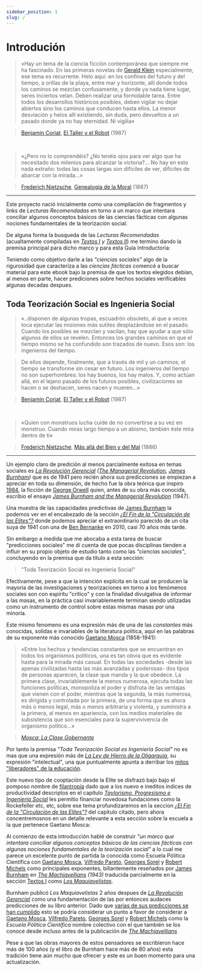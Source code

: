 ```yaml
---
sidebar_position: 1
slug: /
---
```


#  Introdución

>«Hay un tema de la ciencia ficción contemporánea que siempre me ha fascinado. En las primeras novelas de [Gerald Klein](https://en.wikipedia.org/wiki/G%C3%A9rard_Klein) especialmente, ese tema es recurrente.
Helo aquí: en los confines del futuro y del tiempo, a orillas de la playa, entre
mar y horizonte, allí donde todos los caminos se mezclan confusamente, y
donde ya nada tiene lugar, seres inciertos velan. Deben realizar una formidable
tarea. Entre todos los desarrollos históricos posibles, deben vigilar no dejar abiertos sino los caminos que conducen hasta ellos. La menor desviación y helos allí
existiendo, sin duda, pero devueltos a un pasado donde ya no hay eternidad. Ni
vigilia»



>[Benjamin Coriat](https://www.sigloxxieditores.com/autor/benjamin-coriat/), [El Taller y el Robot](https://books.google.com.gi/books?id=nVcKcYuOzt8C&printsec=frontcover&hl=es#v=onepage&q&f=false) (1987)

<br />



>«¿Pero no lo comprendéis? ¿No tenéis ojos para ver
algo que ha necesitado dos milenios para alcanzar la victoria?... No hay en esto nada extraño: todas las cosas
largas son difíciles de ver, difíciles de abarcar con la
mirada...»

><a href="https://es.wikipedia.org/wiki/Friedrich_Nietzsche" target="_blank" rel="noopener noreferrer">Frederich Nietzsche</a>, [Genealogía de la Moral](https://archive.org/details/la-genealogia-de-la-moral-by-friedrich-nietzsche) (1887)


<hr />

Este proyecto nació inicialmente como una compilación de fragmentos y links de *Lecturas Recomendadas* en torno a un marco que intentara conciliar algunos conceptos básicos de las ciencias fácticas con algunas nociones fundamentales de la teorización social.


De alguna forma la busqueda de las *Lecturas Recomendadas* (acualtamente compiladas en *<span class="lnk">[Textos I](/textosI)</span> y <span class="lnk">[Textos II](/textosII)</span>*) me termino dando la premisa principal para dicho marco y para esta Guía introductoria:


Teniendo como objetivo darle a las *"ciencias sociales"* algo de la rigurosidad que caracteriza a las *ciencias fácticas* comencé a buscar material para este ebook bajo la premisa de que los textos elegidos debían, al menos en parte, hacer prediciones sobre hechos sociales verificables algunas decadas despues.

## Toda Teorización Social es Ingenieria Social

>«..disponen de algunas tropas, escuadrón obsoleto, al que a veces toca ejecutar las misiones más sutiles desplazándose en el pasado. Cuando los posibles
se mezclan y vacilan, hay que ayudar a que sólo algunos de ellos se revelen.
Entonces los grandes caminos en que el tiempo mismo se ha confundido son
trazados de nuevo. Esos son: los ingenieros del tiempo.

>De ellos depende, finalmente, que a través de mil y un caminos, el tiempo se
transforme sin cesar en futuro. Los ingenieros del tiempo no son superhombres:
los hay buenos, los hay malos. Y, como actúan allá, en el lejano pasado de los
futuros posibles, civilizaciones se hacen o se deshacen, seres nacen y mueren...»

>[Benjamin Coriat](https://www.sigloxxieditores.com/autor/benjamin-coriat/), [El Taller y el Robot](https://books.google.com.gi/books?id=nVcKcYuOzt8C&printsec=frontcover&hl=es#v=onepage&q&f=false) (1987)

<br />

>«Quien con monstruos lucha cuide de no convertirse a su vez en monstruo. Cuando miras largo tiempo a un abismo, también éste mira dentro de ti»

><a href="https://es.wikipedia.org/wiki/Friedrich_Nietzsche" target="_blank" rel="noopener noreferrer">Frederich Nietzsche</a>, [Más allá del Bien y del Mal](https://archive.org/details/friedrich-nietzsche-mas-alla-del-bien-y-del-mal-1997-alianza) (1886)

<hr />


Un ejemplo claro de predición al menos parcialmente exitosa en temas sociales es <em><a href="/textosI/category/la-revolución-gerencial-1941--james-burnham" class="lnk">La Revolución Gerencial</a></em> *(<a href="https://archive.org/details/in.ernet.dli.2015.17923/page/n3/mode/2up" target="_blank" rel="noopener noreferrer">The Managerial Revolution</a>, <a href="https://es.wikipedia.org/wiki/James_Burnham" target="_blank" rel="noopener noreferrer">James Burnham</a>)* que es de 1941 pero recién ahora sus predicciones se empiezan a apreciar en toda su dimensión, de hecho fue la obra teórica que inspiro <a href="https://es.wikipedia.org/wiki/1984_(novela)" target="_blank" rel="noopener noreferrer">1984</a>, la ficción de <a href="https://es.wikipedia.org/wiki/George_Orwell" target="_blank" rel="noopener noreferrer">George Orwell</a> quien, antes de su obra más conocida, escribio el ensayo *[James Burnham and the Managerial Revolution](https://en.wikipedia.org/wiki/Second_Thoughts_on_James_Burnham)* (1947).


Una muestra de las capacidades predictivas de <a href="https://es.wikipedia.org/wiki/James_Burnham" target="_blank" rel="noopener noreferrer">James Burnham</a> la podemos ver en el encabezado de la sección *<span class="lnk">[¿El Fin de la "Circulación de las Elites"?](/category/taylorismo-progresismo-e-ingeniería-social#el-fin-de-la-circulación-de-las-elites)</span>* donde podemos apreciar el extraordinario parecido de un cita suya de 1941 con una de [Ben Bernanke](https://es.wikipedia.org/wiki/Ben_Bernanke) en 2010, casi 70 años más tarde.





Sin embargo a medida que me abocaba a esta tarea de buscar "predicciones sociales" me di cuenta de que pocas disciplinas tienden a influir en su propio objeto de estudio tanto como las *"ciencias sociales"*, concluyendo en la premisa que da título a esta sección:

>"Toda Teorización Social es Ingenieria Social"

Efectivamente, pese a que la intención explícita en la cual se producen la mayoría de las investigaciones y teorizaciones en torno a los fenómenos sociales son con espíritu "crítico" y con la finalidad divulgativa de informar a las masas, en la práctica casi invariablemente terminan siendo utilizadas como un instrumento de control sobre estas mismas masas por una minoría.


Este mismo fenomeno es una expresión más de una de las *constantes* más conocidas, solidas e invariables de la literatura política, aquí en las palabras de su exponente más conocido <a href="https://es.wikipedia.org/wiki/Gaetano_Mosca" target="_blank" rel="noopener noreferrer">Gaetano Mosca</a> (1858-1941):

>«Entre los hechos y tendencias constantes que se encuentran en todos los organismos políticos, una es tan obvia que es evidente hasta para la mirada más casual. En todas las sociedades -desde las apenas civilizadas hasta las más avanzádas y poderosas- dos tipos de personas aparecen, la clase que manda y la que obedece. La primera clase, invariablemente la menos numerosa, ejecuta todas las funciones políticas, monopoliza el poder y disfruta de las ventajas que vienen con el poder, mientras que la segunda, la más numerosa, es dirigida y controlada por la primera, de una forma que es ahora más o menos legal, más o menos arbitraria y violenta, y suministra a la primera, al menos en apariencia, con los medios materiales de subsistencia que son esenciales para la supervivivencia de organismo político...»

><em><a href="/textosI/maquiavelistas/maq2" class="lnk">Mosca: La Clase Gobernante</a></em>


Por tanto la premisa *"Toda Teorización Social es Ingenieria Social"* no es mas que una expresión más de <em><a href="/textosI/maquiavelistas/maq10" class="lnk">La Ley de Hierro de la Oligarquia</a></em>, su expresión "intelectual", una que puntualmente apunta a derribar los <a href="/textosI/category/historia-secreta-de-la-educación-2003-jt-gatto" class="lnk">mitos "liberadores" de la educación</a>.


Este nuevo tipo de cooptación desde la Elite se disfrazó bajo bajo el pomposo nombre de [filantropía](https://en.wikipedia.org/wiki/Philanthropy#Differences_between_traditional_and_new_philanthropy) dado que a los nuevo e ineditos indices de productividad descriptos en el capítulo *<a href="/category/taylorismo-progresismo-e-ingeniería-social" class="lnk">Taylorismo, Progresismo e Ingeniería Social</a>* les permitio financiar novedosa fundaciones como la Rockefeller etc, etc, sobre ese tema profundizaremos en la seccion *<span class="lnk">[¿El Fin de la "Circulación de las Elites"?](/category/taylorismo-progresismo-e-ingeniería-social#el-fin-de-la-circulación-de-las-elites)</span>* del capítulo citado, pero ahora concentremosnos en un detalle relevante a esta sección sobre la escuela a la que pertenece Gaetano Mosca:


Al comienzo de esta introducción hablé de construir *"un marco que intentara conciliar algunos conceptos básicos de las ciencias fácticas con algunas nociones fundamentales de la teorización social"* a lo cual me parece un excelente punto de partida la conocida como Escuela Pólitica Científica con <a href="https://es.wikipedia.org/wiki/Gaetano_Mosca" target="_blank" rel="noopener noreferrer">Gaetano Mosca</a>, <a href="https://es.wikipedia.org/wiki/Vilfredo_Pareto" target="_blank" rel="noopener noreferrer">Vilfredo Pareto</a>, <a href="https://es.wikipedia.org/wiki/Georges_Sorel" target="_blank" rel="noopener noreferrer">Georges Sorel</a> y <a href="https://es.wikipedia.org/wiki/Robert_Michels" target="_blank" rel="noopener noreferrer">Robert Michels</a> como principales exponentes, billantemente reseñados por <a href="https://es.wikipedia.org/wiki/James_Burnham" target="_blank" rel="noopener noreferrer">James Burnham</a>  en *<a href="https://archive.org/details/in.ernet.dli.2015.247666" target="_blank" rel="noopener noreferrer">The Machiavellians</a> (1943)* traducida parcialmente en la sección <a href="/textosI" class="lnk">Textos I</a> como *<span class="lnk">[Los Maquiavelistas](/textosI/category/los-maquiavelistas-1943--james-burnham)</span>*.


Burnham publicó *Los Maquiavelistas* 2 años despues de *<a href="/textosI/category/la-revolución-gerencial-1941--james-burnham" class="lnk">La Revolución Gerencial</a>* como una fundamentación de las por entonces audaces predicciones de su libro anterior. Dado que <span class="lnk">[varias de sus predicciones se han cumplido](/category/taylorismo-progresismo-e-ingeniería-social#el-fin-de-la-circulación-de-las-elites)</span> esto se podría considerar un punto a favor de considerar a <a href="https://es.wikipedia.org/wiki/Gaetano_Mosca" target="_blank" rel="noopener noreferrer">Gaetano Mosca</a>, <a href="https://es.wikipedia.org/wiki/Vilfredo_Pareto" target="_blank" rel="noopener noreferrer">Vilfredo Pareto</a>, <a href="https://es.wikipedia.org/wiki/Georges_Sorel" target="_blank" rel="noopener noreferrer">Georges Sorel</a> y <a href="https://es.wikipedia.org/wiki/Robert_Michels" target="_blank" rel="noopener noreferrer">Robert Michels</a> como la *Escuela Pólitica Científica* nombre colectivo con el que también se los conoce desde incluso antes de la publicación de *<a href="https://archive.org/details/in.ernet.dli.2015.247666" target="_blank" rel="noopener noreferrer">The Machiavellians</a>*




Pese a que las obras mayores de estos pensadores se escribieron hace más de 100 años (y el libro de Burnham hace más de 80 años) esta tradición tiene aún mucho que ofrecer y este es un buen momento para una actualización.










